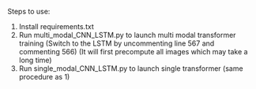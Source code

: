 Steps to use:
1. Install requirements.txt
2. Run multi_modal_CNN_LSTM.py to launch multi modal transformer training (Switch to the LSTM by uncommenting line 567 and commenting 566) (It will first precompute all images which may take a long time)
3. Run single_modal_CNN_LSTM.py to launch single transformer (same procedure as 1)
